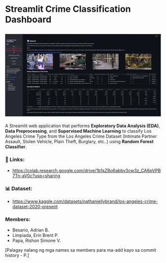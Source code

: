 # Streamlit Crime Classification Dashboard
![Image](Streamlit-Dashboard-ScreenShot.png)
---
A Streamlit web application that performs **Exploratory Data Analysis (EDA)**, **Data Preprocessing**, and **Supervised Machine Learning** to classify Los Angeles Crime Type from the Los Angeles Crime Dataset (Intimate Partner Assault, Stolen Vehicle, Plain Theft, Burglary, etc..) using **Random Forest Classifier**.
### 🔗 Links:
- https://colab.research.google.com/drive/1b1sZBo6abbv3cw3z_CA6pVPB7Tn-aV0c?usp=sharing

### 📊 Dataset:
- https://www.kaggle.com/datasets/nathaniellybrand/los-angeles-crime-dataset-2020-present

### Members:
- Besario, Adrian B.
- Limpiada, Erin Brent P.
- Papa, Rishon Simone V.

[Palagay nalang ng mga names sa members para ma-add kayo sa commit history - P.]

